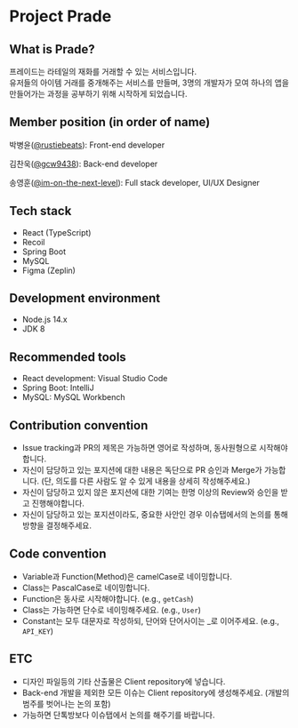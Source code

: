 # Project Prade


## What is Prade?
프레이드는 라테일의 재화를 거래할 수 있는 서비스입니다.<br />
유저들의 아이템 거래를 중개해주는 서비스를 만들며, 3명의 개발자가 모여 하나의 앱을 만들어가는 과정을 공부하기 위해 시작하게 되었습니다.


## Member position (in order of name)
박병윤([@rustiebeats](https://github.com/rustiebeats)): Front-end developer

김찬욱([@gcw9438](https://github.com/gcw9438)): Back-end developer

송영훈([@im-on-the-next-level](https://github.com/im-on-the-next-level)): Full stack developer, UI/UX Designer


## Tech stack
* React (TypeScript)
* Recoil
* Spring Boot
* MySQL
* Figma (Zeplin)

## Development environment
* Node.js 14.x
* JDK 8

## Recommended tools
* React development: Visual Studio Code
* Spring Boot: IntelliJ
* MySQL: MySQL Workbench

## Contribution convention
* Issue tracking과 PR의 제목은 가능하면 영어로 작성하며, 동사원형으로 시작해야합니다.
* 자신이 담당하고 있는 포지션에 대한 내용은 독단으로 PR 승인과 Merge가 가능합니다. (단, 의도를 다른 사람도 알 수 있게 내용을 상세히 작성해주세요.)
* 자신이 담당하고 있지 않은 포지션에 대한 기여는 한명 이상의 Review와 승인을 받고 진행해야합니다.
* 자신이 담당하고 있는 포지션이라도, 중요한 사안인 경우 이슈탭에서의 논의를 통해 방향을 결정해주세요.

## Code convention
* Variable과 Function(Method)은 camelCase로 네이밍합니다.
* Class는 PascalCase로 네이밍합니다.
* Function은 동사로 시작해야합니다. (e.g., `getCash`)
* Class는 가능하면 단수로 네이밍해주세요. (e.g., `User`)
* Constant는 모두 대문자로 작성하되, 단어와 단어사이는 _로 이어주세요. (e.g., `API_KEY`)

## ETC
* 디자인 파일등의 기타 산출물은 Client repository에 넣습니다.
* Back-end 개발을 제외한 모든 이슈는 Client repository에 생성해주세요. (개발의 범주를 벗어나는 논의 포함)
* 가능하면 단톡방보다 이슈탭에서 논의를 해주기를 바랍니다.
